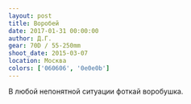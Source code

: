 ```yaml
---
layout: post
title: Воробей
date: 2017-01-31 00:00:00
author: Д.Г.
gear: 70D / 55-250mm
shoot_date: 2015-03-07
location: Москва
colors: ['060606', '0e0e0b']
---
```


В любой непонятной ситуации фоткай воробушка.
